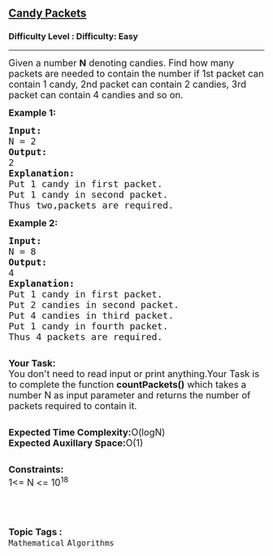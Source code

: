 <h2><a href="https://www.geeksforgeeks.org/problems/candy-packetssample-test-case-file-to-be-added1632/1?page=12&status=unsolved&sortBy=accuracy">Candy Packets</a></h2><h3>Difficulty Level : Difficulty: Easy</h3><hr><div class="problems_problem_content__Xm_eO"><p><span style="font-size:18px">Given a number <strong>N</strong> denoting candies. Find how many packets&nbsp;are needed to contain the number if 1st packet&nbsp;can contain 1 candy, 2nd packet&nbsp;can contain 2 candies, 3rd packet&nbsp;can contain 4 candies and so on.</span></p>

<p><span style="font-size:18px"><strong>Example 1:</strong></span></p>

<pre><span style="font-size:18px"><strong>Input:</strong>
N = 2
<strong>Output:</strong>
2
<strong>Explanation:</strong>
Put 1 candy in first packet.
Put 1 candy in second packet.
Thus two,packets are required.</span></pre>

<p><span style="font-size:18px"><strong>Example 2:</strong></span></p>

<pre><span style="font-size:18px"><strong>Input:</strong>
N = 8
<strong>Output:</strong>
4
<strong>Explanation:</strong>
Put 1 candy in first packet.
Put 2 candies in second packet.
Put 4 candies in third packet.
Put 1 candy in fourth packet.
Thus 4 packets are required.</span></pre>

<p><br>
<span style="font-size:18px"><strong>Your Task:</strong><br>
You don't need to read input or print anything.Your Task is to complete the function <strong>countPackets()</strong> which takes a number N as input parameter and returns the number of packets required to contain it.</span></p>

<p><br>
<span style="font-size:18px"><strong>Expected Time Complexity:</strong>O(logN)<br>
<strong>Expected Auxillary Space:</strong>O(1)</span></p>

<p><br>
<span style="font-size:18px"><strong>Constraints:</strong><br>
1&lt;= N &lt;= 10<sup>18</sup></span></p>

<p>&nbsp;</p>
</div><br><p><span style=font-size:18px><strong>Topic Tags : </strong><br><code>Mathematical</code>&nbsp;<code>Algorithms</code>&nbsp;